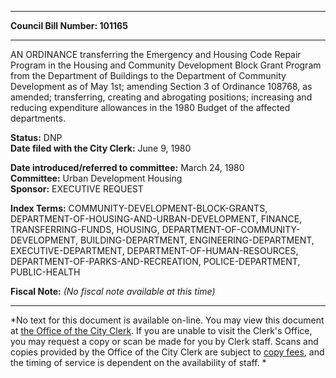* * * * *  
  
**Council Bill Number: [](#h0)[](#h2)101165**  
  
* * * * *  
  
AN ORDINANCE transferring the Emergency and Housing Code Repair Program in the Housing and Community Development Block Grant Program from the Department of Buildings to the Department of Community Development as of May 1st; amending Section 3 of Ordinance 108768, as amended; transferring, creating and abrogating positions; increasing and reducing expenditure allowances in the 1980 Budget of the affected departments.  
  
**Status:** DNP   
**Date filed with the City Clerk:** June 9, 1980   
  
**Date introduced/referred to committee:** March 24, 1980   
**Committee:** Urban Development Housing   
**Sponsor:** EXECUTIVE REQUEST   
  
**Index Terms:** COMMUNITY-DEVELOPMENT-BLOCK-GRANTS, DEPARTMENT-OF-HOUSING-AND-URBAN-DEVELOPMENT, FINANCE, TRANSFERRING-FUNDS, HOUSING, DEPARTMENT-OF-COMMUNITY-DEVELOPMENT, BUILDING-DEPARTMENT, ENGINEERING-DEPARTMENT, EXECUTIVE-DEPARTMENT, DEPARTMENT-OF-HUMAN-RESOURCES, DEPARTMENT-OF-PARKS-AND-RECREATION, POLICE-DEPARTMENT, PUBLIC-HEALTH  
  
**Fiscal Note:** *(No fiscal note available at this time)*  
  
* * * * *  
  
*No text for this document is available on-line. You may view this document at [the Office of the City Clerk](http://www.seattle.gov/leg/clerk/contactUs.htm). If you are unable to visit the Clerk's Office, you may request a copy or scan be made for you by Clerk staff. Scans and copies provided by the Office of the City Clerk are subject to [copy fees](http://clerk.seattle.gov/~public/clerkfees.htm), and the timing of service is dependent on the availability of staff. *  
  
  
